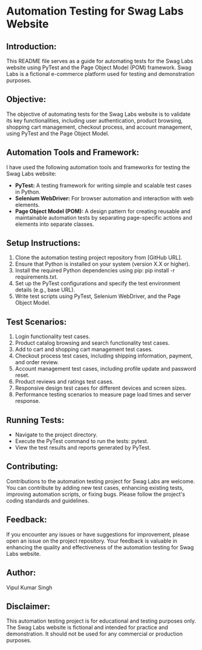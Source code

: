# Automation Testing for Swag Labs Website

## Introduction:
This README file serves as a guide for automating tests for the Swag Labs website using PyTest and the Page Object Model (POM) framework. Swag Labs is a fictional e-commerce platform used for testing and demonstration purposes.

## Objective:
The objective of automating tests for the Swag Labs website is to validate its key functionalities, including user authentication, product browsing, shopping cart management, checkout process, and account management, using PyTest and the Page Object Model.

## Automation Tools and Framework:
I have used the following automation tools and frameworks for testing the Swag Labs website:

* **PyTest:** A testing framework for writing simple and scalable test cases in Python.
* **Selenium WebDriver:** For browser automation and interaction with web elements.
* **Page Object Model (POM):** A design pattern for creating reusable and maintainable automation tests by separating page-specific actions and elements into separate classes.

## Setup Instructions:
1. Clone the automation testing project repository from [GitHub URL].
2. Ensure that Python is installed on your system (version X.X or higher).
3. Install the required Python dependencies using pip: pip install -r requirements.txt.
4. Set up the PyTest configurations and specify the test environment details (e.g., base URL).
5. Write test scripts using PyTest, Selenium WebDriver, and the Page Object Model.

## Test Scenarios:
1. Login functionality test cases.
2. Product catalog browsing and search functionality test cases.
3. Add to cart and shopping cart management test cases.
4. Checkout process test cases, including shipping information, payment, and order review.
5. Account management test cases, including profile update and password reset.
6. Product reviews and ratings test cases.
7. Responsive design test cases for different devices and screen sizes.
8. Performance testing scenarios to measure page load times and server response.

## Running Tests:
* Navigate to the project directory.
* Execute the PyTest command to run the tests: pytest.
* View the test results and reports generated by PyTest.

## Contributing:
Contributions to the automation testing project for Swag Labs are welcome. You can contribute by adding new test cases, enhancing existing tests, improving automation scripts, or fixing bugs. Please follow the project's coding standards and guidelines.

## Feedback:
If you encounter any issues or have suggestions for improvement, please open an issue on the project repository. Your feedback is valuable in enhancing the quality and effectiveness of the automation testing for Swag Labs website.

## Author:
Vipul Kumar Singh

## Disclaimer:
This automation testing project is for educational and testing purposes only. The Swag Labs website is fictional and intended for practice and demonstration. It should not be used for any commercial or production purposes.
